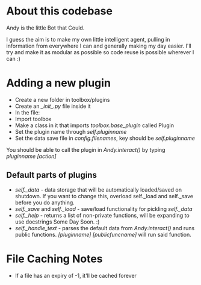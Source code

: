 # About this codebase 

Andy is the little Bot that Could.

I guess the aim is to make my own little intelligent agent, pulling in information from everywhere I can and generally making my day easier. I'll try and make it as modular as possible so code reuse is possible wherever I can :)

# Adding a new plugin

* Create a new folder in toolbox/plugins
* Create an *\__init__.py* file  inside it
* In the file:
 * Import toolbox
 * Make a class in it that imports *toolbox.base_plugin* called Plugin
 * Set the plugin name through *self.pluginname*
 * Set the data save file in *config.filenames*, key should be *self.pluginname*
	
You should be able to call the plugin in *Andy.interact()* by typing *pluginname [action]*

## Default parts of plugins

* *self._data* - data storage that will be automatically loaded/saved on shutdown. If you want to change this, overload self._load and self._save before you do anything.
* *self._save* and *self._load* - save/load functionality for pickling *self._data*
* *self._help* - returns a list of non-private functions, will be expanding to use docstrings Some Day Soon. :)
* *self._handle_text* - parses the default data from *Andy.interact()* and runs public functions. *[pluginname] [publicfuncname]* will run said function.

# File Caching Notes
* If a file has an expiry of -1, it'll be cached forever

